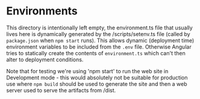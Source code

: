 # Environments #

This directory is intentionally left empty, the environment.ts file that usually lives here is dynamically generated by the /scripts/setenv.ts file (called by `package.json` when `npm start` runs). This allows dynamic (deployment time) environment variables to be included from the `.env` file. Otherwise Angular tries to statically create the contents of `environment.ts` which can't then alter to deployment conditions.

Note that for testing we're using 'npm start' to run the web site in Development mode - this would absolutely not be suitable for production use where `npm build` should be used to generate the site and then a web server used to serve the artifacts from /dist.